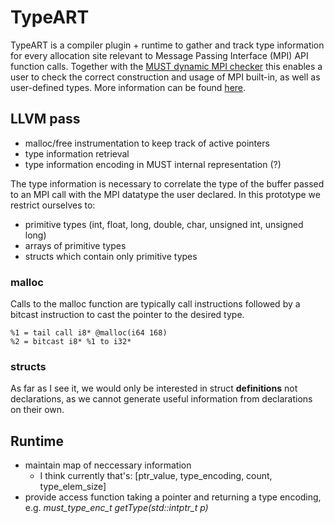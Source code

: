 # TypeART

TypeART is a compiler plugin + runtime to gather and track type information for every allocation site relevant to Message Passing Interface (MPI) API function calls.
Together with the [MUST dynamic MPI checker](https://doc.itc.rwth-aachen.de/display/CCP/Project+MUST) this enables a user to check the correct construction and usage of MPI built-in,  as well as user-defined types.
More information can be found [here](https://sc18.supercomputing.org/proceedings/workshops/workshop_pages/ws_corr102.html).

## LLVM pass
- malloc/free instrumentation to keep track of active pointers
- type information retrieval
- type information encoding in MUST internal representation (?)

The type information is necessary to correlate the type of the buffer passed to an MPI call with the MPI datatype the user declared.
In this prototype we restrict ourselves to:
+ primitive types (int, float, long, double, char, unsigned int, unsigned long)
+ arrays of primitive types
+ structs which contain only primitive types


### malloc
Calls to the malloc function are typically call instructions followed by a bitcast instruction to cast the pointer to the desired type.

~~~{.ll}
%1 = tail call i8* @malloc(i64 168)
%2 = bitcast i8* %1 to i32*
~~~


### structs
As far as I see it, we would only be interested in struct **definitions** not declarations, as we cannot generate useful information from declarations on their own.


## Runtime
- maintain map of neccessary information
  + I think currently that's: [ptr_value, type_encoding, count, type_elem_size]
- provide access function taking a pointer and returning a type encoding, e.g. *must_type_enc_t getType(std::intptr_t p)*
